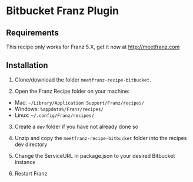 # Bitbucket Franz Plugin

## Requirements
This recipe only works for Franz 5.X, get it now at http://meetfranz.com

## Installation

1. Clone/download the folder `meetfranz-recipe-bitbucket`.

2. Open the Franz Recipe folder on your machine:
  * Mac: `~/Library/Application Support/Franz/recipes/`
  * Windows: `%appdata%/Franz/recipes/`
  * Linux: `~/.config/Franz/recipes/`

3. Create a `dev` folder if you have not already done so

3. Unzip and copy the `meetfranz-recipe-bitbucket` folder into the recipes dev directory

4. Change the ServiceURL in package.json to your desired Bitbucket instance

5. Restart Franz
